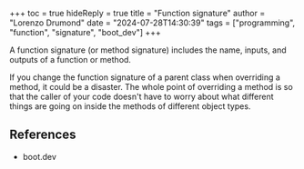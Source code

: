 +++
toc = true
hideReply = true
title = "Function signature"
author = "Lorenzo Drumond"
date = "2024-07-28T14:30:39"
tags = ["programming",  "function",  "signature",  "boot_dev"]
+++



A function signature (or method signature) includes the name, inputs, and outputs of a function or method.

If you change the function signature of a parent class when overriding a method, it could be a disaster. The whole point of overriding a method is so that the caller of your code doesn't have to worry about what different things are going on inside the methods of different object types.

## References

- boot.dev

